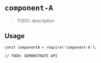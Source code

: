 # `component-A`

> TODO: description

## Usage

```
const componentA = require('component-A');

// TODO: DEMONSTRATE API
```
